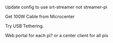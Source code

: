 Update config to use srt-streamer not streamer-pi

Get 100W Cable from Microcenter

Try USB Tethering.

Web portal for each pi? or a center client for all pis